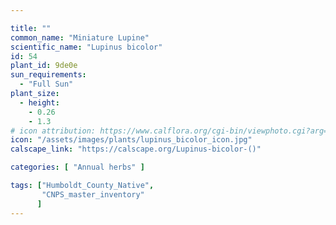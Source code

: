 ```yaml
---

title: ""
common_name: "Miniature Lupine"
scientific_name: "Lupinus bicolor"
id: 54
plant_id: 9de0e
sun_requirements:
  - "Full Sun"
plant_size:
  - height: 
    - 0.26
    - 1.3
# icon attribution: https://www.calflora.org/cgi-bin/viewphoto.cgi?arg=/app/up/gp/50/10067.jpg 
icon: "/assets/images/plants/lupinus_bicolor_icon.jpg" 
calscape_link: "https://calscape.org/Lupinus-bicolor-()"

categories: [ "Annual herbs" ]

tags: ["Humboldt_County_Native",
       "CNPS_master_inventory"
      ]
---
```


